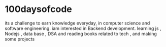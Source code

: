 # 100daysofcode

its a challenge to earn knowledge everyday, in computer science and software engineering. iam interested in Backend development. learning js , Nodejs , data base , DSA and reading books related to tech , and making some projects 
